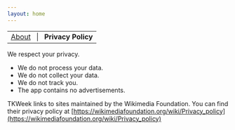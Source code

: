 ```yaml
---
layout: home
---
```


<table style="width: 100%; border: none">
<tr style="background-color: transparent;">
<td align="center" style="border: none">
<a href="./">About</a>&nbsp;&nbsp;&nbsp;|&nbsp;&nbsp;&nbsp;<strong>Privacy Policy</strong>
</td>
</tr>
</table>

We respect your privacy.

- We do not process your data.
- We do not collect your data.
- We do not track you.
- The app contains no advertisements.

TKWeek links to sites maintained by the Wikimedia Foundation.
You can find their privacy policy at [https://wikimediafoundation.org/wiki/Privacy_policy](https://wikimediafoundation.org/wiki/Privacy_policy)
